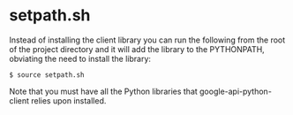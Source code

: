 # setpath.sh #

Instead of installing the client library you can run the following
from the root of the project directory and it will add the library
to the PYTHONPATH, obviating the need to install the library:

```
$ source setpath.sh
```

Note that you must have all the Python libraries that google-api-python-client relies upon installed.